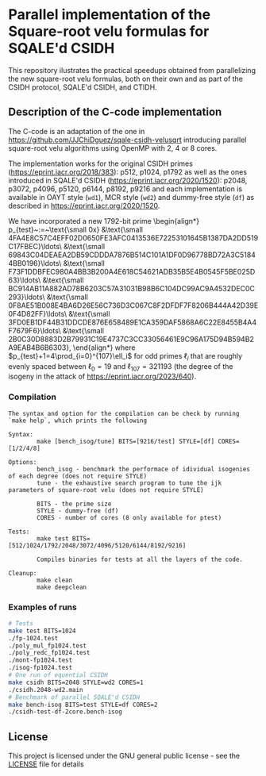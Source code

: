 # Parallel implementation of the Square-root velu formulas for SQALE'd CSIDH 

This repository ilustrates the practical speedups obtained from parallelizing the new square-root velu formulas, both on
their own and as part of the CSIDH protocol, SQALE'd CSIDH, and CTIDH.
## Description of the C-code implementation

The C-code is an adaptation of the one in https://github.com/JJChiDguez/sqale-csidh-velusqrt introducing parallel square-root velu algorithms
using OpenMP with 2, 4 or 8 cores.

The implementation works for the original CSIDH primes (https://eprint.iacr.org/2018/383): p512, p1024, p1792 
as well as the ones introduced in SQALE'd CSIDH (https://eprint.iacr.org/2020/1520): p2048, p3072, p4096, p5120, p6144, p8192, p9216
and each implementation is available in OAYT style (`wd1`), MCR style (`wd2`) and dummy-free style (`df`) as described in https://eprint.iacr.org/2020/1520.

We have incorporated a new 1792-bit prime
\begin{align*}
p_{test}~:=~\text{\small 0x}
&\text{\small 4FA4E8C57C4EFF02D0650FE3AFC0413536E72253101645B1387DA2DD519C17FBEC}\ldots\\
&\text{\small 69843C04DEAEA2DB59CDDDA7876B514C101A1DF0D96778BD72A3C51844BB0196}\ldots\\
&\text{\small F73F1DDBFEC980A4BB3B200A4E618C54621ADB35B5E4B0545F5BE025D63}\ldots\\
&\text{\small BC914AB11A882AD78B6203C57A31031B98B6C104DC99AC9A4532DEC0C293}\ldots\\
&\text{\small 0F8AE51B008E4BA6D26E56C736D3C067C8F2DFDF7F8206B444A42D39E0F4D82FF}\ldots\\
&\text{\small 3FD0EB1DF44B31DDCDE876E658489E1CA359DAF5868A6C22E8455B4A4F7679F6}\ldots\\
&\text{\small 2B0C30D8883D2B79931C19E4737C3CC33056461E9C96A175D94B594B2A9EAB4B6B6303},
\end{align*}
where $p_{test}+1=4\prod_{i=0}^{107}\ell_i$ for odd primes $\ell_i$ that are roughly evenly spaced between $\ell_0 = 19$ and $\ell_{107} = 321193$ (the degree of the isogeny in the attack of https://eprint.iacr.org/2023/640).

### Compilation
```
The syntax and option for the compilation can be check by running `make help`, which prints the following

Syntax:
        make [bench_isog/tune] BITS=[9216/test] STYLE=[df] CORES=[1/2/4/8]

Options: 
        bench_isog - benchmark the performace of idividual isogenies of each degree (does not require STYLE)
        tune - the exhaustive search program to tune the ijk parameters of square-root velu (does not require STYLE)

        BITS - the prime size
        STYLE - dummy-free (df)
        CORES - number of cores (8 only available for ptest)

Tests:
        make test BITS=[512/1024/1792/2048/3072/4096/5120/6144/8192/9216]

        Compiles binaries for tests at all the layers of the code.

Cleanup:
        make clean
        make deepclean
```

### Examples of runs
```bash
# Tests
make test BITS=1024
./fp-1024.test
./poly_mul_fp1024.test
./poly_redc_fp1024.test
./mont-fp1024.test
./isog-fp1024.test
# One run of equential CSIDH
make csidh BITS=2048 STYLE=wd2 CORES=1
./csidh.2048-wd2.main
# Benchmark of parallel SQALE'd CSIDH
make bench-isog BITS=test STYLE=df CORES=2
./csidh-test-df-2core.bench-isog
```

## License

This project is licensed under the GNU general public license - see the [LICENSE](LICENSE) file for details
